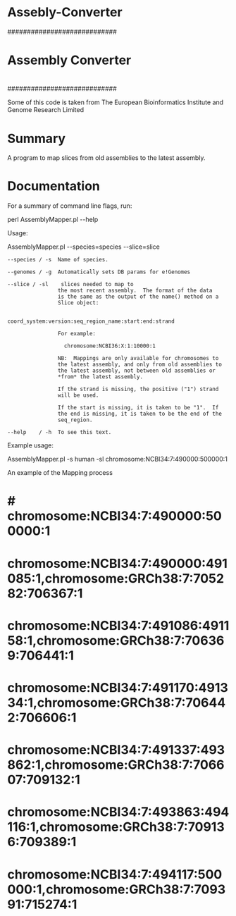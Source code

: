 # Assebly-Converter
############################
#                          #
# Assembly   Converter     #
#                          #
############################


Some of this code is taken from The European Bioinformatics Institute and
Genome Research Limited 
  
Summary
=======

A program to map slices from old assemblies to the latest assembly.


Documentation
=============

For a summary of command line flags, run:

  perl AssemblyMapper.pl --help

Usage:

  AssemblyMapper.pl --species=species --slice=slice

    --species / -s  Name of species.

    --genomes / -g  Automatically sets DB params for e!Genomes

    --slice / -sl    slices needed to map to
                    the most recent assembly.  The format of the data
                    is the same as the output of the name() method on a
                    Slice object:

                      coord_system:version:seq_region_name:start:end:strand

                    For example:

                      chromosome:NCBI36:X:1:10000:1

                    NB:  Mappings are only available for chromosomes to
                    the latest assembly, and only from old assemblies to
                    the latest assembly, not between old assemblies or
                    *from* the latest assembly.

                    If the strand is missing, the positive ("1") strand
                    will be used.

                    If the start is missing, it is taken to be "1".  If
                    the end is missing, it is taken to be the end of the
                    seq_region.

    --help    / -h  To see this text.

Example usage:

  AssemblyMapper.pl -s human -sl chromosome:NCBI34:7:490000:500000:1

An example of the Mapping process

# # chromosome:NCBI34:7:490000:500000:1
#   chromosome:NCBI34:7:490000:491085:1,chromosome:GRCh38:7:705282:706367:1
#   chromosome:NCBI34:7:491086:491158:1,chromosome:GRCh38:7:706369:706441:1
#   chromosome:NCBI34:7:491170:491334:1,chromosome:GRCh38:7:706442:706606:1
#   chromosome:NCBI34:7:491337:493862:1,chromosome:GRCh38:7:706607:709132:1
#  chromosome:NCBI34:7:493863:494116:1,chromosome:GRCh38:7:709136:709389:1
#  chromosome:NCBI34:7:494117:500000:1,chromosome:GRCh38:7:709391:715274:1

